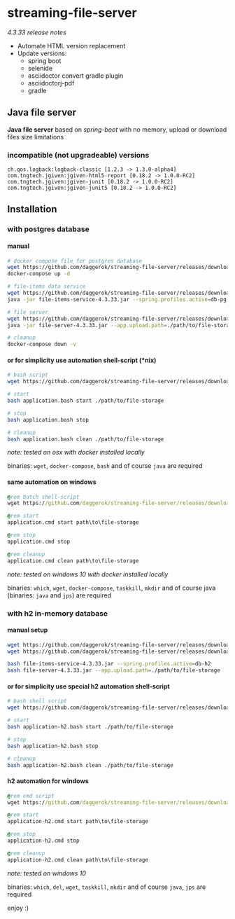 # streaming-file-server
_4.3.33 release notes_

* Automate HTML version replacement
* Update versions:
  * spring boot
  * selenide
  * asciidoctor convert gradle plugin
  * asciidoctorj-pdf 
  * gradle

## Java file server 

**Java file server** based on *spring-boot* with no memory, upload or download files size limitations

### incompatible (not upgradeable) versions

    ch.qos.logback:logback-classic [1.2.3 -> 1.3.0-alpha4]
    com.tngtech.jgiven:jgiven-html5-report [0.18.2 -> 1.0.0-RC2]
    com.tngtech.jgiven:jgiven-junit [0.18.2 -> 1.0.0-RC2]
    com.tngtech.jgiven:jgiven-junit5 [0.18.2 -> 1.0.0-RC2]

## Installation

### with postgres database

#### manual

```bash
# docker compose file for postgres database
wget https://github.com/daggerok/streaming-file-server/releases/download/4.3.33/docker-compose.yml
docker-compose up -d

# file-items data service
wget https://github.com/daggerok/streaming-file-server/releases/download/4.3.33/file-items-service-4.3.33.jar
java -jar file-items-service-4.3.33.jar --spring.profiles.active=db-pg

# file server
wget https://github.com/daggerok/streaming-file-server/releases/download/4.3.33/file-server-4.3.33.jar
java -jar file-server-4.3.33.jar --app.upload.path=./path/to/file-storage

# cleanup
docker-compose down -v
```

#### or for simplicity use automation shell-script (*nix)

```bash
# bash script
wget https://github.com/daggerok/streaming-file-server/releases/download/4.3.33/application.bash

# start
bash application.bash start ./path/to/file-storage

# stop
bash application.bash stop

# cleanup
bash application.bash clean ./path/to/file-storage
```

*note: tested on osx with docker installed locally*

binaries: `wget`, `docker-compose`, `bash` and of course `java` are required

#### same automation on windows

```cmd
@rem batch shell-script
wget https://github.com/daggerok/streaming-file-server/releases/download/4.3.33/application.cmd

@rem start
application.cmd start path\to\file-storage

@rem stop
application.cmd stop

@rem cleanup
application.cmd clean path\to\file-storage
```

*note: tested on windows 10 with docker installed locally*

binaries: `which`, `wget`, `docker-compose`, `taskkill`, `mkdir` and of course java (binaries: `java` and `jps`) are required

### with h2 in-memory database

#### manual setup

```bash
wget https://github.com/daggerok/streaming-file-server/releases/download/4.3.33/file-items-service-4.3.33.jar
wget https://github.com/daggerok/streaming-file-server/releases/download/4.3.33/file-server-4.3.33.jar

bash file-items-service-4.3.33.jar --spring.profiles.active=db-h2
bash file-server-4.3.33.jar --app.upload.path=./path/to/file-storage
```

#### or for simplicity use special h2 automation shell-script

```bash
# bash shell script
wget https://github.com/daggerok/streaming-file-server/releases/download/4.3.33/application-h2.bash

# start
bash application-h2.bash start ./path/to/file-storage

# stop
bash application-h2.bash stop

# cleanup
bash application-h2.bash clean ./path/to/file-storage
```

#### h2 automation for windows

```cmd
@rem cmd script
wget https://github.com/daggerok/streaming-file-server/releases/download/4.3.33/application-h2.cmd

@rem start
application-h2.cmd start path\to\file-storage

@rem stop
application-h2.cmd stop

@rem cleanup
application-h2.cmd clean path\to\file-storage
```

*note: tested on windows 10*

binaries: `which`, `del`, `wget`, `taskkill`, `mkdir` and of course `java`, `jps` are required

enjoy :)
